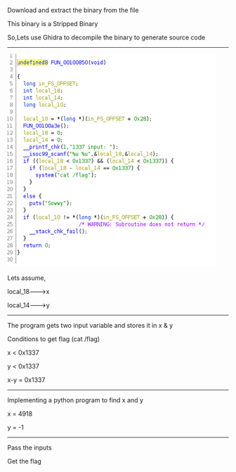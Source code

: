 Download and extract the binary from the file

This binary is a Stripped Binary

So,Lets use Ghidra to decompile the binary to generate source code

-----

![Image](sub.png)

Lets assume,

local_18--->x

local_14--->y

-----

The program gets two input variable and stores it in x & y

Conditions to get flag (cat /flag)

x < 0x1337

y < 0x1337

x-y = 0x1337

-----

Implementing a python program to find x and y

x = 4918

y = -1

-----

Pass the inputs

Get the flag